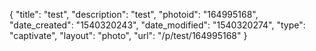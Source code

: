 {
    "title": "test",
    "description": "test",
    "photoid": "164995168",
    "date_created": "1540320243",
    "date_modified": "1540320274",
    "type": "captivate",
    "layout": "photo",
    "url": "\/p\/test\/164995168"
}